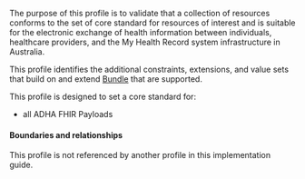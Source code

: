 The purpose of this profile is to validate that a collection of resources conforms to the set of core standard for resources of interest and is suitable for the electronic exchange of health information between individuals, healthcare providers, and the My Health Record system infrastructure in Australia.

This profile identifies the additional constraints, extensions, and value sets that build on and extend [Bundle](http://hl7.org/fhir/R4/bundle.html) that are supported. 

This profile is designed to set a core standard for:
* all ADHA FHIR Payloads

 
#### Boundaries and relationships
This profile is not referenced by another profile in this implementation guide.     

